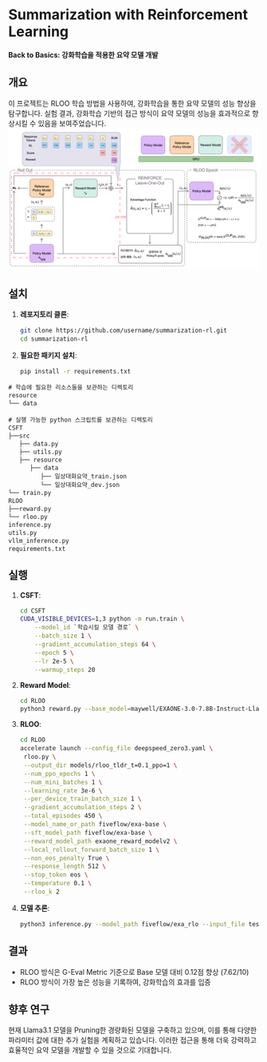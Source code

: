# Summarization with Reinforcement Learning

**Back to Basics: 강화학습을 적용한 요약 모델 개발**

## 개요

이 프로젝트는 RLOO 학습 방법을 사용하여, 강화학습을 통한 요약 모델의 성능 향상을 탐구합니다. 실험 결과, 강화학습 기반의 접근 방식이 요약 모델의 성능을 효과적으로 향상시킬 수 있음을 보여주었습니다.
![rloo](./src/rloo.png)

## 설치

1. **레포지토리 클론**:

   ```bash
   git clone https://github.com/username/summarization-rl.git
   cd summarization-rl
   ```

2. **필요한 패키지 설치**:

   ```bash
   pip install -r requirements.txt
   ```
```
# 학습에 필요한 리소스들을 보관하는 디렉토리
resource
└── data

# 실행 가능한 python 스크립트를 보관하는 디렉토리
CSFT
├──src
   ├── data.py 
   ├── utils.py
   ├── resource
      ├── data
         ├── 일상대화요약_train.json
         └── 일상대화요약_dev.json
└── train.py
RLOO
├──reward.py
└── rloo.py
inference.py
utils.py
vllm_inference.py
requirements.txt
```

## 실행

1. **CSFT**:
   ```bash
   cd CSFT
   CUDA_VISIBLE_DEVICES=1,3 python -m run.train \
       --model_id `학습시킬 모델 경로` \
       --batch_size 1 \
       --gradient_accumulation_steps 64 \
       --epoch 5 \
       --lr 2e-5 \
       --warmup_steps 20
    ```

2. **Reward Model**:
   ```bash
   cd RLOO
   python3 reward.py --base_model=maywell/EXAONE-3.0-7.8B-Instruct-Llamafied --sft_model_path=fiveflow/exa-base --lr=3e-6 --deepspeed --track --output_dir=models/exaone_reward_model --local_eval_batch_size=1 --seed=44413
    ```

3. **RLOO**:
   ```bash
   cd RLOO
   accelerate launch --config_file deepspeed_zero3.yaml \
    rloo.py \
    --output_dir models/rloo_tldr_t=0.1_ppo=1 \
    --num_ppo_epochs 1 \
    --num_mini_batches 1 \
    --learning_rate 3e-6 \
    --per_device_train_batch_size 1 \
    --gradient_accumulation_steps 2 \
    --total_episodes 450 \
    --model_name_or_path fiveflow/exa-base \
    --sft_model_path fiveflow/exa-base \
    --reward_model_path exaone_reward_modelv2 \
    --local_rollout_forward_batch_size 1 \
    --non_eos_penalty True \
    --response_length 512 \
    --stop_token eos \
    --temperature 0.1 \
    --rloo_k 2
    ```

3. **모델 추론**:

   ```bash
   python3 inference.py --model_path fiveflow/exa_rlo --input_file test.json --output_file output.json
   ```
   
## 결과

- RLOO 방식은 G-Eval Metric 기준으로 Base 모델 대비 0.12점 향상 (7.62/10)
- RLOO 방식이 가장 높은 성능을 기록하여, 강화학습의 효과를 입증

## 향후 연구

현재 Llama3.1 모델을 Pruning한 경량화된 모델을 구축하고 있으며, 이를 통해 다양한 파라미터 값에 대한 추가 실험을 계획하고 있습니다. 이러한 접근을 통해 더욱 강력하고 효율적인 요약 모델을 개발할 수 있을 것으로 기대합니다.
